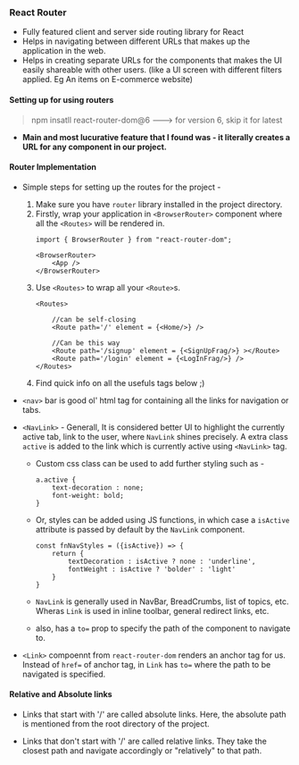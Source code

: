 ### React Router

- Fully featured client and server side routing library for React
- Helps in navigating between different URLs that makes up the application in the web.
- Helps in creating separate URLs for the components that makes the UI easily shareable with other users. (like a UI screen with different filters applied. Eg An items on E-commerce website)

#### Setting up for using routers

> npm insatll react-router-dom@6   ---> for version 6, skip it for latest

- **Main and most lucurative feature that I found was - it literally creates a URL for any component in our project.**

#### Router Implementation

- Simple steps for setting up the routes for the project - 
    1. Make sure you have `router` library installed in the project directory.
    2. Firstly, wrap your application in `<BrowserRouter>` component where all the `<Routes>` will be rendered in.
        ```
        import { BrowserRouter } from "react-router-dom";

		<BrowserRouter>
            <App />
        </BrowserRouter>
        ```
    3. Use `<Routes>` to wrap all your `<Route>`s.
        ```
        <Routes>
			
			//can be self-closing 
	        <Route path='/' element = {<Home/>} />
	        
	        //Can be this way
	        <Route path='/signup' element = {<SignUpFrag/>} ></Route>
	        <Route path='/login' element = {<LogInFrag/>} />
	    </Routes>
        ```
    4. Find quick info on all the usefuls tags below ;)

- `<nav>` bar is good ol' html tag for containing all the links for navigation or tabs.

- `<NavLink>` - Generall, It is considered better UI to highlight the currently active tab, link to the user, where `NavLink` shines precisely. A extra class `active` is added to the link which is currently active using `<NavLink>` tag.

    - Custom css class can be used to add further styling such as - 
        ```
        a.active {
            text-decoration : none;
            font-weight: bold;
        }
        ```

    - Or, styles can be added using JS functions, in which case a `isActive` attribute is passed by default by the `NavLink` component.
        ```
        const fnNavStyles = ({isActive}) => {
            return {
                textDecoration : isActive ? none : 'underline',
                fontWeight : isActive ? 'bolder' : 'light'
            }
        }
        ```

    - `NavLink` is generally used in NavBar, BreadCrumbs, list of topics, etc. Wheras `Link` is used in inline toolbar, general redirect links, etc. 

    - also, has a `to=` prop to specify the path of the component to navigate to.

- `<Link>` compoennt from `react-router-dom` renders an anchor tag for us. Instead of `href=` of anchor tag, in `Link` has `to=` where the path to be navigated is specified.

#### Relative and Absolute links

- Links that start with '/' are called absolute links. Here, the absolute path is mentioned from the root directory of the project.

- Links that don't start with '/' are called relative links. They take the closest path and navigate accordingly or "relatively" to that path.